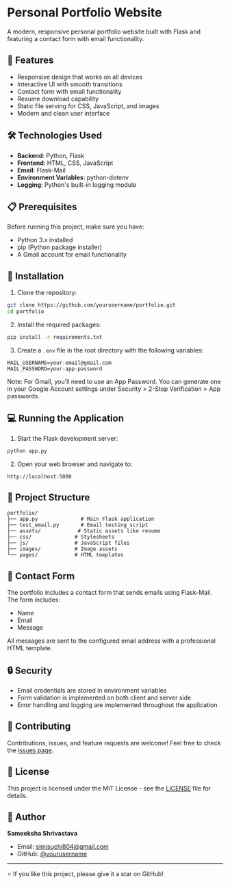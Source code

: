 # Personal Portfolio Website

A modern, responsive personal portfolio website built with Flask and featuring a contact form with email functionality.

## 🌟 Features

- Responsive design that works on all devices
- Interactive UI with smooth transitions
- Contact form with email functionality
- Resume download capability
- Static file serving for CSS, JavaScript, and images
- Modern and clean user interface

## 🛠️ Technologies Used

- **Backend**: Python, Flask
- **Frontend**: HTML, CSS, JavaScript
- **Email**: Flask-Mail
- **Environment Variables**: python-dotenv
- **Logging**: Python's built-in logging module

## 📋 Prerequisites

Before running this project, make sure you have:

- Python 3.x installed
- pip (Python package installer)
- A Gmail account for email functionality

## 🚀 Installation

1. Clone the repository:
```bash
git clone https://github.com/yourusername/portfolio.git
cd portfolio
```

2. Install the required packages:
```bash
pip install -r requirements.txt
```

3. Create a `.env` file in the root directory with the following variables:
```
MAIL_USERNAME=your-email@gmail.com
MAIL_PASSWORD=your-app-password
```

Note: For Gmail, you'll need to use an App Password. You can generate one in your Google Account settings under Security > 2-Step Verification > App passwords.

## 💻 Running the Application

1. Start the Flask development server:
```bash
python app.py
```

2. Open your web browser and navigate to:
```
http://localhost:5000
```

## 📁 Project Structure

```
portfolio/
├── app.py              # Main Flask application
├── test_email.py       # Email testing script
├── assets/            # Static assets like resume
├── css/              # Stylesheets
├── js/               # JavaScript files
├── images/           # Image assets
└── pages/            # HTML templates
```

## 📧 Contact Form

The portfolio includes a contact form that sends emails using Flask-Mail. The form includes:
- Name
- Email
- Message

All messages are sent to the configured email address with a professional HTML template.

## 🔒 Security

- Email credentials are stored in environment variables
- Form validation is implemented on both client and server side
- Error handling and logging are implemented throughout the application

## 🤝 Contributing

Contributions, issues, and feature requests are welcome! Feel free to check the [issues page](https://github.com/yourusername/portfolio/issues).

## 📝 License

This project is licensed under the MIT License - see the [LICENSE](LICENSE) file for details.

## 👤 Author

**Sameeksha Shrivastava**
- Email: simisuchi804@gmail.com
- GitHub: [@yourusername](https://github.com/yourusername)

---

⭐️ If you like this project, please give it a star on GitHub! 